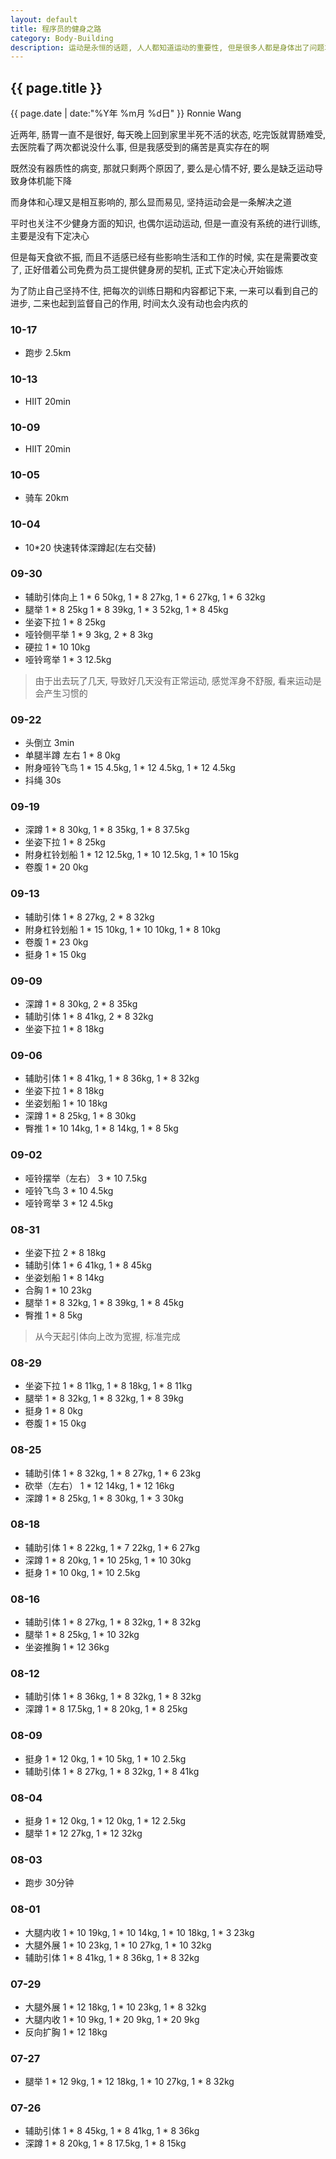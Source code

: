 ```yaml
---
layout: default
title: 程序员的健身之路
category: Body-Building
description: 运动是永恒的话题, 人人都知道运动的重要性, 但是很多人都是身体出了问题才真正体会到这个道理的, 但是还不算晚, 只要有所行动, 坚持住, 还是可以重拾健康的
---
```


<h2>{{ page.title }}</h2>
<p><span class="glyphicon glyphicon-calendar"></span> {{ page.date | date:"%Y年 %m月 %d日" }} Ronnie Wang</p>

近两年, 肠胃一直不是很好, 每天晚上回到家里半死不活的状态, 吃完饭就胃肠难受, 去医院看了两次都说没什么事, 但是我感受到的痛苦是真实存在的啊

既然没有器质性的病变, 那就只剩两个原因了, 要么是心情不好, 要么是缺乏运动导致身体机能下降

而身体和心理又是相互影响的, 那么显而易见, 坚持运动会是一条解决之道

平时也关注不少健身方面的知识, 也偶尔运动运动, 但是一直没有系统的进行训练, 主要是没有下定决心

但是每天食欲不振, 而且不适感已经有些影响生活和工作的时候, 实在是需要改变了, 正好借着公司免费为员工提供健身房的契机, 正式下定决心开始锻炼

为了防止自己坚持不住, 把每次的训练日期和内容都记下来, 一来可以看到自己的进步, 二来也起到监督自己的作用, 时间太久没有动也会内疚的

### 10-17

* 跑步 2.5km

### 10-13

* HIIT 20min

### 10-09

* HIIT 20min

### 10-05

* 骑车 20km

### 10-04

* 10*20 快速转体深蹲起(左右交替)

### 09-30

* 辅助引体向上 1 * 6 50kg, 1 * 8 27kg, 1 * 6 27kg, 1 * 6 32kg
* 腿举 1 * 8 25kg 1 * 8 39kg, 1 * 3 52kg, 1 * 8 45kg
* 坐姿下拉 1 * 8 25kg
* 哑铃侧平举 1 * 9 3kg, 2 * 8 3kg
* 硬拉 1 * 10 10kg
* 哑铃弯举 1 * 3 12.5kg

>由于出去玩了几天, 导致好几天没有正常运动, 感觉浑身不舒服, 看来运动是会产生习惯的

### 09-22

* 头倒立 3min
* 单腿半蹲 左右 1 * 8 0kg
* 附身哑铃飞鸟  1 * 15 4.5kg, 1 * 12 4.5kg, 1 * 12 4.5kg
* 抖绳 30s

### 09-19

* 深蹲 1 * 8 30kg, 1 * 8 35kg, 1 * 8 37.5kg
* 坐姿下拉 1 * 8 25kg
* 附身杠铃划船 1 * 12 12.5kg, 1 * 10 12.5kg, 1 * 10 15kg
* 卷腹 1 * 20 0kg

### 09-13

* 辅助引体 1 * 8 27kg, 2 * 8 32kg
* 附身杠铃划船 1 * 15 10kg, 1 * 10 10kg, 1 * 8 10kg
* 卷腹 1 * 23 0kg
* 挺身 1 * 15 0kg

### 09-09

* 深蹲 1 * 8 30kg, 2 * 8 35kg
* 辅助引体 1 * 8 41kg, 2 * 8 32kg
* 坐姿下拉 1 * 8 18kg

### 09-06

* 辅助引体 1 * 8 41kg, 1 * 8 36kg, 1 * 8 32kg
* 坐姿下拉 1 * 8 18kg
* 坐姿划船 1 * 10 18kg
* 深蹲 1 * 8 25kg, 1 * 8 30kg
* 臀推 1 * 10 14kg, 1 * 8 14kg, 1 * 8 5kg

### 09-02

* 哑铃摆举（左右） 3 * 10 7.5kg
* 哑铃飞鸟 3 * 10 4.5kg
* 哑铃弯举 3 * 12 4.5kg

### 08-31

* 坐姿下拉 2 * 8 18kg
* 辅助引体 1 * 6 41kg, 1 * 8 45kg
* 坐姿划船 1 * 8 14kg
* 合胸 1 * 10 23kg
* 腿举 1 * 8 32kg, 1 * 8 39kg, 1 * 8 45kg
* 臀推 1 * 8 5kg

>从今天起引体向上改为宽握, 标准完成

### 08-29

* 坐姿下拉 1 * 8 11kg, 1 * 8 18kg, 1 * 8 11kg
* 腿举 1 * 8 32kg, 1 * 8 32kg, 1 * 8 39kg
* 挺身 1 * 8 0kg
* 卷腹 1 * 15 0kg


### 08-25

* 辅助引体 1 * 8 32kg, 1 * 8 27kg, 1 * 6 23kg
* 砍举（左右） 1 * 12 14kg, 1 * 12 16kg
* 深蹲 1 * 8 25kg, 1 * 8 30kg, 1 * 3 30kg

### 08-18

* 辅助引体 1 * 8 22kg, 1 * 7 22kg, 1 * 6 27kg
* 深蹲 1 * 8 20kg, 1 * 10 25kg, 1 * 10 30kg
* 挺身 1 * 10 0kg, 1 * 10 2.5kg

### 08-16

* 辅助引体 1 * 8 27kg, 1 * 8 32kg, 1 * 8 32kg
* 腿举 1 * 8 25kg, 1 * 10 32kg
* 坐姿推胸 1 * 12 36kg

### 08-12

* 辅助引体 1 * 8 36kg, 1 * 8 32kg, 1 * 8 32kg
* 深蹲 1 * 8 17.5kg, 1 * 8 20kg, 1 * 8 25kg

### 08-09

* 挺身 1 * 12 0kg, 1 * 10 5kg, 1 * 10 2.5kg
* 辅助引体 1 * 8 27kg, 1 * 8 32kg, 1 * 8 41kg

### 08-04

* 挺身 1 * 12 0kg, 1 * 12 0kg, 1 * 12 2.5kg
* 腿举 1 * 12 27kg, 1 * 12 32kg

### 08-03

* 跑步 30分钟

### 08-01

* 大腿内收 1 * 10 19kg, 1 * 10 14kg, 1 * 10 18kg, 1 * 3 23kg
* 大腿外展 1 * 10 23kg, 1 * 10 27kg, 1 * 10 32kg
* 辅助引体 1 * 8 41kg, 1 * 8 36kg, 1 * 8 32kg

### 07-29

* 大腿外展 1 * 12 18kg, 1 * 10 23kg, 1 * 8 32kg
* 大腿内收 1 * 10 9kg, 1 * 20 9kg, 1 * 20 9kg
* 反向扩胸 1 * 12 18kg

### 07-27

* 腿举 1 * 12 9kg, 1 * 12 18kg, 1 * 10 27kg, 1 * 8 32kg

### 07-26

* 辅助引体 1 * 8 45kg, 1 * 8 41kg, 1 * 8 36kg
* 深蹲 1 * 8 20kg, 1 * 8 17.5kg, 1 * 8 15kg
